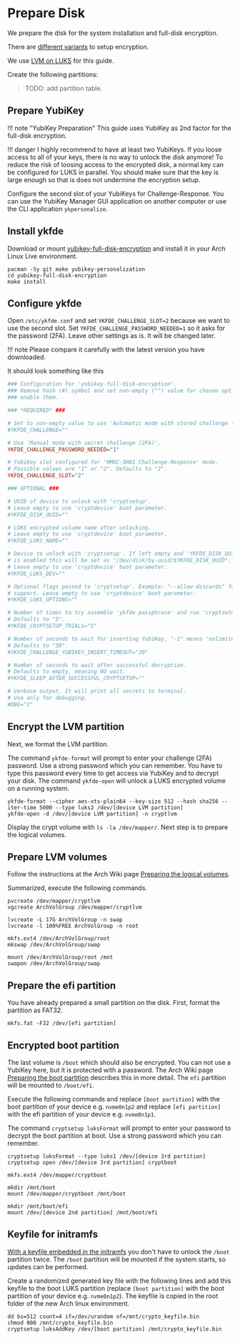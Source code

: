 # Prepare Disk

We prepare the disk for the system installation and full-disk encryption.

There are [different variants](https://wiki.archlinux.org/index.php/Dm-crypt/Encrypting_an_entire_system) to setup encryption.

We use [LVM on LUKS](https://wiki.archlinux.org/index.php/Dm-crypt/Encrypting_an_entire_system#LVM_on_LUKS) for this guide.

Create the following partitions:

> TODO: add partition table.

## Prepare YubiKey

!!! note "YubiKey Preparation"
    This guide uses YubiKey as 2nd factor for the full-disk encryption.

!!! danger
    I highly recommend to have at least two YubiKeys.
    If you loose access to all of your keys, there is no way to unlock the disk anymore!
    To reduce the risk of loosing access to the encrypted disk, a normal key can be configured for LUKS in parallel. You should make sure that the key is large enough so that is does not undermine the encryption setup.

Configure the second slot of your YubiKeys for Challenge-Response. You can use the YubiKey Manager GUI application on another computer or use the CLI application `ykpersonalize`.

## Install ykfde

Download or mount [yubikey-full-disk-encryption](https://github.com/agherzan/yubikey-full-disk-encryption) and install it in your Arch Linux Live environment.

```shell
pacman -Sy git make yubikey-personalization
cd yubikey-full-disk-encryption
make install
```

## Configure ykfde

Open `/etc/ykfde.conf` and set `YKFDE_CHALLENGE_SLOT=2` because we want to use the second slot.
Set `YKFDE_CHALLENGE_PASSWORD_NEEDED=1` so it asks for the password (2FA). Leave other settings as is. It will be changed later.

!!! note
    Please compare it carefully with the latest version you have downloaded.

It should look something like this

```ini
### Configuration for 'yubikey-full-disk-encryption'.
### Remove hash (#) symbol and set non-empty ("") value for chosen options to
### enable them.

### *REQUIRED* ###

# Set to non-empty value to use 'Automatic mode with stored challenge (1FA)'.
#YKFDE_CHALLENGE=""

# Use 'Manual mode with secret challenge (2FA)'.
YKFDE_CHALLENGE_PASSWORD_NEEDED="1"

# YubiKey slot configured for 'HMAC-SHA1 Challenge-Response' mode.
# Possible values are "1" or "2". Defaults to "2".
YKFDE_CHALLENGE_SLOT="2"

### OPTIONAL ###

# UUID of device to unlock with 'cryptsetup'.
# Leave empty to use 'cryptdevice' boot parameter.
#YKFDE_DISK_UUID=""

# LUKS encrypted volume name after unlocking.
# Leave empty to use 'cryptdevice' boot parameter.
#YKFDE_LUKS_NAME=""

# Device to unlock with 'cryptsetup'. If left empty and 'YKFDE_DISK_UUID'
# is enabled this will be set as "/dev/disk/by-uuid/$YKFDE_DISK_UUID".
# Leave empty to use 'cryptdevice' boot parameter.
#YKFDE_LUKS_DEV=""

# Optional flags passed to 'cryptsetup'. Example: "--allow-discards" for TRIM
# support. Leave empty to use 'cryptdevice' boot parameter.
#YKFDE_LUKS_OPTIONS=""

# Number of times to try assemble 'ykfde passphrase' and run 'cryptsetup'.
# Defaults to "5".
#YKFDE_CRYPTSETUP_TRIALS="5"

# Number of seconds to wait for inserting YubiKey, "-1" means 'unlimited'.
# Defaults to "30".
#YKFDE_CHALLENGE_YUBIKEY_INSERT_TIMEOUT="30"

# Number of seconds to wait after successful decryption.
# Defaults to empty, meaning NO wait.
#YKFDE_SLEEP_AFTER_SUCCESSFUL_CRYPTSETUP=""

# Verbose output. It will print all secrets to terminal.
# Use only for debugging.
#DBG="1"
```

## Encrypt the LVM partition

Next, we format the LVM partition.

The command `ykfde-format` will prompt to enter your challenge (2FA) password. Use a strong password which you can remember. You have to type this password every time to get access via YubiKey and to decrypt your disk. The command `ykfde-open` will unlock a LUKS encrypted volume on a running system.

```shell
ykfde-format --cipher aes-xts-plain64 --key-size 512 --hash sha256 --iter-time 5000 --type luks2 /dev/[device LVM partition]
ykfde-open -d /dev/[device LVM partition] -n cryptlvm
```

Display the crypt volume with `ls -la /dev/mapper/`. Next step is to prepare the logical volumes.

## Prepare LVM volumes

Follow the instructions at the Arch Wiki page [Preparing the logical volumes](https://wiki.archlinux.org/index.php/Dm-crypt/Encrypting_an_entire_system#Preparing_the_logical_volumes).

Summarized, execute the following commands.

```shell
pvcreate /dev/mapper/cryptlvm
vgcreate ArchVolGroup /dev/mapper/cryptlvm

lvcreate -L 17G ArchVolGroup -n swap
lvcreate -l 100%FREE ArchVolGroup -n root

mkfs.ext4 /dev/ArchVolGroup/root
mkswap /dev/ArchVolGroup/swap

mount /dev/ArchVolGroup/root /mnt
swapon /dev/ArchVolGroup/swap
```

## Prepare the efi partition

You have already prepared a small partition on the disk. First, format the partition as FAT32.

```shell
mkfs.fat -F32 /dev/[efi partition]
```

## Encrypted boot partition

The last volume is `/boot` which should also be encrypted. You can not use a YubiKey here, but it is protected with a password.
The Arch Wiki page [Preparing the boot partition](https://wiki.archlinux.org/index.php/Dm-crypt/Encrypting_an_entire_system#Preparing_the_boot_partition_5 "Preparing the boot partition")
describes this in more detail. The `efi` partition will be mounted to `/boot/efi`.

Execute the following commands and replace `[boot partition]` with the boot partition of your device e.g. `nvme0n1p2`
and replace `[efi partition]` with the efi partition of your device e.g. `nvme0n1p1`.

The command `cryptsetup luksFormat` will prompt to enter your password to decrypt the boot partition at boot.
Use a strong password which you can remember.

```shell
cryptsetup luksFormat --type luks1 /dev/[device 3rd partition]
cryptsetup open /dev/[device 3rd partition] cryptboot

mkfs.ext4 /dev/mapper/cryptboot

mkdir /mnt/boot
mount /dev/mapper/cryptboot /mnt/boot

mkdir /mnt/boot/efi
mount /dev/[device 2nd partition] /mnt/boot/efi
```

## Keyfile for initramfs

[With a keyfile embedded in the initramfs](https://wiki.archlinux.org/index.php/Dm-crypt/Device_encryption#With_a_keyfile_embedded_in_the_initramfs "With a keyfile embedded in the initramfs")
you don't have to unlock the `/boot` partition twice. The `/boot` partition will be mounted if the system starts, so updates can be performed.

Create a randomized generated key file with the following lines and add this keyfile to the boot LUKS partition (replace `[boot partition]` with the boot partition of your device e.g. `nvme0n1p2`).
The keyfile is copied in the root folder of the new Arch linux environment.

```shell
dd bs=512 count=4 if=/dev/urandom of=/mnt/crypto_keyfile.bin
chmod 000 /mnt/crypto_keyfile.bin
cryptsetup luksAddKey /dev/[boot partition] /mnt/crypto_keyfile.bin
```
